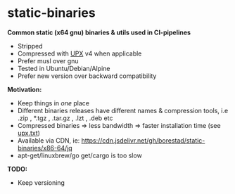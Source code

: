# static-binaries

**Common static (x64 gnu) binaries & utils used in CI-pipelines**

- Stripped
- Compressed with [UPX](https://github.com/upx/upx) v4 when applicable
- Prefer musl over gnu
- Tested in Ubuntu/Debian/Alpine
- Prefer new version over backward compatibility

**Motivation:**

- Keep things in _one_ place
- Different binaries releases have different names & compression tools, i.e .zip , \*.tgz , .tar.gz , .lzt , .deb etc
- Compressed binaries => less bandwidth => faster installation time (see [upx.txt](upx.txt))
- Available via CDN, ie: https://cdn.jsdelivr.net/gh/borestad/static-binaries/x86-64/jq
- apt-get/linuxbrew/go get/cargo is too slow


**TODO:**

- Keep versioning
